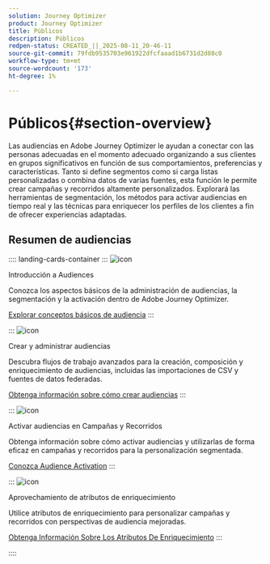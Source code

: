 ```yaml
---
solution: Journey Optimizer
product: Journey Optimizer
title: Públicos
description: Públicos
redpen-status: CREATED_||_2025-08-11_20-46-11
source-git-commit: 79fdb9535703e961922dfcfaaad1b6731d2d88c0
workflow-type: tm+mt
source-wordcount: '173'
ht-degree: 1%

---
```



# Públicos{#section-overview}

Las audiencias en Adobe Journey Optimizer le ayudan a conectar con las personas adecuadas en el momento adecuado organizando a sus clientes en grupos significativos en función de sus comportamientos, preferencias y características. Tanto si define segmentos como si carga listas personalizadas o combina datos de varias fuentes, esta función le permite crear campañas y recorridos altamente personalizados. Explorará las herramientas de segmentación, los métodos para activar audiencias en tiempo real y las técnicas para enriquecer los perfiles de los clientes a fin de ofrecer experiencias adaptadas.

## Resumen de audiencias

:::: landing-cards-container
:::
![icon](https://cdn.experienceleague.adobe.com/icons/circle-play.svg)

Introducción a Audiences

Conozca los aspectos básicos de la administración de audiencias, la segmentación y la activación dentro de Adobe Journey Optimizer.

[Explorar conceptos básicos de audiencia](../using/audience/about-audiences.md)
:::

:::
![icon](https://cdn.experienceleague.adobe.com/icons/list-check.svg)

Crear y administrar audiencias

Descubra flujos de trabajo avanzados para la creación, composición y enriquecimiento de audiencias, incluidas las importaciones de CSV y fuentes de datos federadas.

[Obtenga información sobre cómo crear audiencias](create-landing-page.md)
:::

:::
![icon](https://cdn.experienceleague.adobe.com/icons/bullseye.svg)

Activar audiencias en Campañas y Recorridos

Obtenga información sobre cómo activar audiencias y utilizarlas de forma eficaz en campañas y recorridos para la personalización segmentada.

[Conozca Audience Activation](../using/audience/target-audiences.md)
:::

:::
![icon](https://cdn.experienceleague.adobe.com/icons/puzzle-piece.svg)

Aprovechamiento de atributos de enriquecimiento

Utilice atributos de enriquecimiento para personalizar campañas y recorridos con perspectivas de audiencia mejoradas.

[Obtenga Información Sobre Los Atributos De Enriquecimiento](../using/audience/enrichment-attributes.md)
:::

::::
